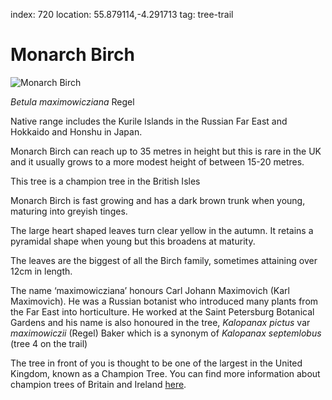 index: 720
location: 55.879114,-4.291713
tag: tree-trail

# Monarch Birch

![Monarch Birch](monarch-birch.jpg)

<p class="species-info"><em>Betula maximowicziana</em> Regel</p>

Native range includes the Kurile Islands in the Russian Far East and Hokkaido and Honshu in Japan.

Monarch Birch can reach up to 35 metres in height but this is rare in the UK and it usually grows to a more modest
height of between 15-20 metres.

This tree is a champion tree in the British Isles

Monarch Birch is fast growing and has a dark brown trunk when young, maturing into greyish tinges.

The large heart shaped leaves turn clear yellow in the autumn. It retains a pyramidal shape when young but this
  broadens at maturity.

The leaves are the biggest of all the Birch family, sometimes attaining over 12cm in length.

The name ‘maximowicziana’ honours Carl Johann Maximovich (Karl Maximovich). He was a Russian botanist who introduced
  many plants from the Far East into horticulture. He worked at the Saint Petersburg Botanical Gardens and his name
  is also honoured in the tree, _Kalopanax pictus_ var _maximowiczii_ (Regel) Baker which is a synonym of
  _Kalopanax septemlobus_ (tree 4 on the trail)

The tree in front of you is thought to be one of the largest in the United Kingdom, known as a Champion Tree.
You can find more information about champion trees of Britain and Ireland [here](http://www.treeregister.org/champion-trees.shtml).